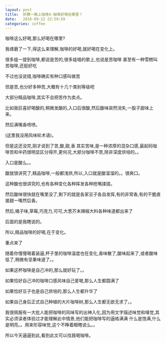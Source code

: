 ```yaml
---
layout: post
title:  折腾一晚上咖啡4-咖啡好喝在哪里？
date:   2016-09-22 22:59:59
categories: coffee
---
```


咖啡这么好喝,那么好喝在哪里?

我琢磨了一下,得这么来理解,咖啡的好喝,就好喝在变化上。

很多娃一提到咖啡,都说是苦的,很多娃唱的歌上,也说是苦咖啡
甚至有一种雪糕叫苦咖啡,还挺好吃

不过也没说错,咖啡确实有种口感叫做苦

但是苦,也分好多种苦,大概有十几个类别等级吧

大部分精品咖啡,其实不会把苦作为卖点。

比如我巨喜好喝酸的,稍微发酸的,入口后很酸,然后酸味突然消失,一股子甜味上来。

然后满嘴香喷喷。

(这里我没用风味轮术语)。

但是这还没完,刚才说到了苦,酸,甜,香
其实苦味,是一种浓厚的混杂口感,最起码咖啡苦和中药很明显区分得开,更何况,大部分咖啡不苦,除非深度烘培的。。

入口是酸么。。

酸就很讲究了,精品咖啡,一般都浅烘,所以,入口就是酸溜溜的。。很爽口。

这种酸也很讲究的,也有各种变化各种挥发各种抢嘴揉搓。

然后酸味很快就在嘴里没了,剩下的就是各家豆子各自发挥,有的非常香,有的干脆直接甜一嘴然后香。

然后,橘子味,草莓,巧克力,可可,大葱芥末辣椒大料各种味道都出来了

后面的是我瞎说的。

所以,精品咖啡的好喝,在于变化。

重点来了

随着你慢慢喝着装逼,杯子里的咖啡温度也在变化,香味散了,酸味起来了,或者酸味低了,稍微有坚果味道了。。

如果这杯咖啡是自己冲的,那么就好玩了。。

如果恰好自己冲的咖啡口感风味自己爱喝,那么人生都圆满了

如果恰好豆子也是自己烘培的,那么人生都升华了

如果自己身后正式自己种植的大片咖啡树,那么人生都无欲无求了。。


我很佩服有一大批人能把咖啡的风味写的出神入化,因为用文字描述味觉和嗅觉,其实必须读者体验过才能理解此中情景,他们能把咖啡写的逼格满满
什么是饱满,什么是明亮。。用来形容味觉,这个不睁着眼瞎说么。。

所以今天逼逼到此,看到此文可以找我喝咖啡。




















